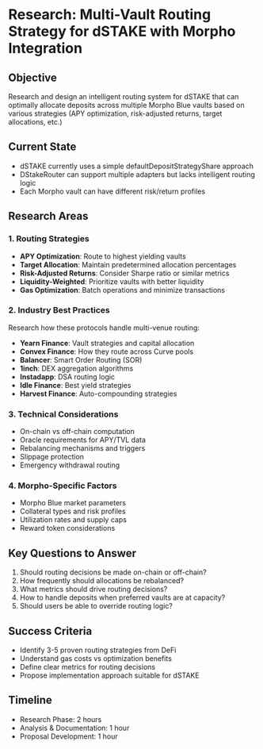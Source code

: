 # Research: Multi-Vault Routing Strategy for dSTAKE with Morpho Integration

## Objective
Research and design an intelligent routing system for dSTAKE that can optimally allocate deposits across multiple Morpho Blue vaults based on various strategies (APY optimization, risk-adjusted returns, target allocations, etc.)

## Current State
- dSTAKE currently uses a simple defaultDepositStrategyShare approach
- DStakeRouter can support multiple adapters but lacks intelligent routing logic
- Each Morpho vault can have different risk/return profiles

## Research Areas

### 1. Routing Strategies
- **APY Optimization**: Route to highest yielding vaults
- **Target Allocation**: Maintain predetermined allocation percentages
- **Risk-Adjusted Returns**: Consider Sharpe ratio or similar metrics
- **Liquidity-Weighted**: Prioritize vaults with better liquidity
- **Gas Optimization**: Batch operations and minimize transactions

### 2. Industry Best Practices
Research how these protocols handle multi-venue routing:
- **Yearn Finance**: Vault strategies and capital allocation
- **Convex Finance**: How they route across Curve pools
- **Balancer**: Smart Order Routing (SOR) 
- **1inch**: DEX aggregation algorithms
- **Instadapp**: DSA routing logic
- **Idle Finance**: Best yield strategies
- **Harvest Finance**: Auto-compounding strategies

### 3. Technical Considerations
- On-chain vs off-chain computation
- Oracle requirements for APY/TVL data
- Rebalancing mechanisms and triggers
- Slippage protection
- Emergency withdrawal routing

### 4. Morpho-Specific Factors
- Morpho Blue market parameters
- Collateral types and risk profiles
- Utilization rates and supply caps
- Reward token considerations

## Key Questions to Answer
1. Should routing decisions be made on-chain or off-chain?
2. How frequently should allocations be rebalanced?
3. What metrics should drive routing decisions?
4. How to handle deposits when preferred vaults are at capacity?
5. Should users be able to override routing logic?

## Success Criteria
- Identify 3-5 proven routing strategies from DeFi
- Understand gas costs vs optimization benefits
- Define clear metrics for routing decisions
- Propose implementation approach suitable for dSTAKE

## Timeline
- Research Phase: 2 hours
- Analysis & Documentation: 1 hour
- Proposal Development: 1 hour